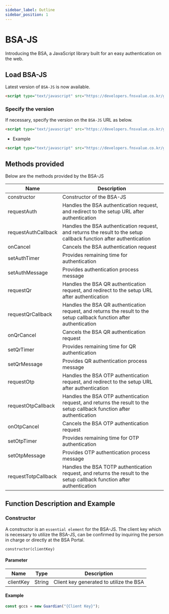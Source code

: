 ```yaml
---
sidebar_label: Outline
sidebar_position: 1
---
```

# BSA-JS

Introducing the BSA, a JavaScript library built for an easy authentication on the web.


## Load BSA-JS 

Latest version of `BSA-JS` is now available.

```html
<script type="text/javascript" src="https://developers.fnsvalue.co.kr/guardian-js/guardian.js"></script>
```


### Specify the version

If necessary, specify the version on the `BSA-JS` URL as below.

```html
<script type="text/javascript" src="https://developers.fnsvalue.co.kr/guardian-js/{VERSION}/guardian.js"></script>
```
 - Example
```html
<script type="text/javascript" src="https://developers.fnsvalue.co.kr/guardian-js/1.0.7/guardian.js"></script>
```

## Methods provided
Below are the methods provided by the BSA-JS

|Name| Description                                                                                                                 |
|---|-----------------------------------------------------------------------------------------------------------------------------|
|constructor| Constructor of the BSA-JS                                                                                                   |
|requestAuth| Handles the BSA authentication request, and redirect to the setup URL after authentication                                  |
|requestAuthCallback| Handles the BSA authentication request, and returns the result to the setup callback function after authentication      |
|onCancel| Cancels the BSA authentication request                                                                                      |
|setAuthTimer| Provides remaining time for authentication                                                                                  |
|setAuthMessage| Provides authentication process message                                                                                     |
|requestQr| Handles the BSA QR authentication request, and redirect to the setup URL after authentication                               |
|requestQrCallback| Handles the BSA QR authentication request, and returns the result to the setup callback function after authentication   |
|onQrCancel| Cancels the BSA QR authentication request                                                                               |
|setQrTimer| Provides remaining time for QR authentication                                                                               |
|setQrMessage| Provides QR authentication process message                                                                                  |
|requestOtp| Handles the BSA OTP authentication request, and redirect to the setup URL after authentication                          |
|requestOtpCallback| Handles the BSA OTP authentication request, and returns the result to the setup callback function after authentication  |
|onOtpCancel| Cancels the BSA OTP authentication request                                                                              |
|setOtpTimer| Provides remaining time for OTP authentication                                                                              |
|setOtpMessage| Provides OTP authentication process message                                                                                 |
|requestTotpCallback| Handles the BSA TOTP authentication request, and returns the result to the setup callback function after authentication |

## Function Description and Example

### Constructor
A constructor is an `essential element` for the BSA-JS. 
The client key which is necessary to utilize the BSA-JS, can be confirmed by inquiring the person in charge or directly at the BSA Portal.


```
constructor(clientKey)
```

#### Parameter
|Name|Type|Description|
|---|---|---|
|clientKey|String|Client key generated to utilize the BSA|

#### Example
```javascript
const gccs = new Guardian("{Client Key}");
```